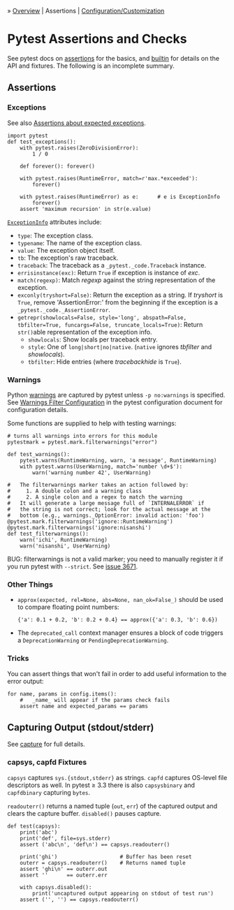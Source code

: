 » [Overview][sp-o] | Assertions | [Configuration/Customization][sp-conf]

Pytest Assertions and Checks
============================

See pytest docs on [assertions] for the basics, and [builtin] for
details on the API and fixtures. The following is an incomplete
summary.

Assertions
----------

### Exceptions

See also [Assertions about expected exceptions][exceptions].

    import pytest
    def test_exceptions():
        with pytest.raises(ZeroDivisionError):
            1 / 0

        def forever(): forever()

        with pytest.raises(RuntimeError, match=r'max.*exceeded'):
            forever()

        with pytest.raises(RuntimeError) as e:      # e is ExceptionInfo
            forever()
        assert 'maximum recursion' in str(e.value)

[`ExceptionInfo`] attributes include:
- `type`: The exception class.
- `typename`: The name of the exception class.
- `value`: The exception object itself.
- `tb`: The exception's raw traceback.
- `traceback`: The traceback as a `_pytest._code.Traceback` instance.
- `errisinstance(exc)`: Return `True` if exception is instance of _exc_.
- `match(regexp)`: Match _regexp_ against the string representation of
  the exception.
- `exconly(tryshort=False)`: Return the exception as a string. If
  _tryshort_ is `True`, remove 'AssertionError:' from the beginning if
  the exception is a `_pytest._code._AssertionError`.
- `getrepr(showlocals=False, style='long', abspath=False,
  tbfilter=True, funcargs=False, truncate_locals=True)`:
  Return `str()`able representation of the exception info.
  - `showlocals`: Show locals per traceback entry.
  - `style`: One of `long|short|no|native`.
    (`native` ignores _tbfilter_ and _showlocals_).
  - `tbfilter`: Hide entries (where _tracebackhide_ is `True`).

### Warnings

Python [warnings](../exeptions.md#warnings) are captured by pytest
unless `-p no:warnings` is specified. See [Warnings Filter
Configuration] in the pytest configuration document for configuration
details.

Some functions are supplied to help with testing warnings:

    # turns all warnings into errors for this module
    pytestmark = pytest.mark.filterwarnings("error")

    def test_warnings():
        pytest.warns(RuntimeWarning, warn, 'a message', RuntimeWarning)
        with pytest.warns(UserWarning, match='number \d+$'):
            warn('warning number 42', UserWarning)

    #   The filterwarnings marker takes an action followed by:
    #     1. A double colon and a warning class
    #     2. A single colon and a regex to match the warning
    #   It will generate a large message full of `INTERNALERROR` if
    #   the string is not correct; look for the actual message at the
    #   bottom (e.g., warnings._OptionError: invalid action: 'foo')
    @pytest.mark.filterwarnings('ignore::RuntimeWarning')
    @pytest.mark.filterwarnings('ignore:nisanshi')
    def test_filterwarnings():
        warn('ichi', RuntimeWarning)
        warn('nisanshi', UserWarning)

BUG: filterwarnings is not a valid marker; you need to manually
register it if you run pytest with `--strict`. See [issue 3671].

### Other Things

* `approx(expected, rel=None, abs=None, nan_ok=False_)` should be
  used to compare floating point numbers:

      {'a': 0.1 + 0.2, 'b': 0.2 + 0.4} == approx({'a': 0.3, 'b': 0.6})

* The `deprecated_call` context manager ensures a block of code
  triggers a `DeprecationWarning` or `PendingDeprecationWarning`.

### Tricks

You can assert things that won't fail in order to add useful
information to the error output:

    for name, params in config.items():
        #   _name_ will appear if the params check fails
        assert name and expected_params == params


Capturing Output (stdout/stderr)
--------------------------------

See [capture] for full details.

### capsys, capfd Fixtures

`capsys` captures `sys.{stdout,stderr}` as strings. `capfd` captures
OS-level file descriptors as well. In pytest ≥ 3.3 there is also
`capsysbinary` and `capfdbinary` capturing `bytes`.

`readouterr()` returns a named tuple (`out`, `err`) of the captured
output and clears the capture buffer. `disabled()` pauses capture.

    def test(capsys):
        print('abc')
        print('def', file=sys.stderr)
        assert ('abc\n', 'def\n') == capsys.readouterr()

        print('ghi')                    # Buffer has been reset
        outerr = capsys.readouterr()    # Returns named tuple
        assert 'ghi\n' == outerr.out
        assert ''      == outerr.err

        with capsys.disabled():
            print('uncaptured output appearing on stdout of test run')
        assert ('', '') == capsys.readouterr()



<!-------------------------------------------------------------------->
[sp-o]: pytest.md
[sp-a]: pytest-assert.md
[sp-conf]: pytest-config.md

[Warnings Filter Configuration]: pytest-config.md#warnings-filter-configuration
[`ExceptionInfo`]: https://docs.pytest.org/en/latest/reference.html#exceptioninfo
[assertions]: https://docs.pytest.org/en/latest/assert.html
[builtin]: https://docs.pytest.org/en/latest/builtin.html
[capture]: https://docs.pytest.org/en/latest/capture.html
[exceptions]: https://docs.pytest.org/en/latest/assert.html#assertions-about-expected-exceptions
[issue 3671]: https://github.com/pytest-dev/pytest/issues/3671
